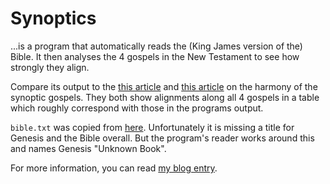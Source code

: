 # Synoptics

...is a program that automatically reads the (King James version of the) Bible. It then analyses the 4 gospels in the New Testament to see how strongly they align.

Compare its output to the [this article](https://www.lds.org/scriptures/harmony?lang=eng) and [this article](https://www.lds.org/study/ensign/1974/09/harmony-of-the-four-gospels?lang=eng) on the harmony of the synoptic gospels. They both show alignments along all 4 gospels in a table which roughly correspond with those in the programs output.

`bible.txt` was copied from [here](https://raw.githubusercontent.com/mxw/grmr/master/src/finaltests/bible.txt). Unfortunately it is missing a title for Genesis and the Bible overall. But the program's reader works around this and names Genesis "Unknown Book".

For more information, you can read [my blog entry](https://wblacoe.github.io/A-Text-Analysis-of-the-4-Gospels/).